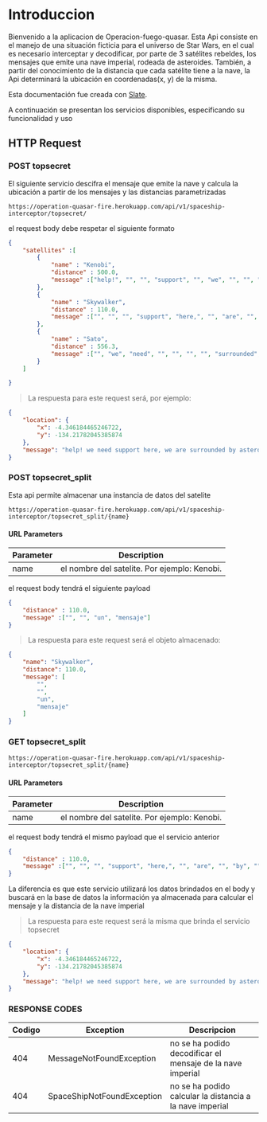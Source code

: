 # Introduccion

Bienvenido a la aplicacion de Operacion-fuego-quasar. Esta Api consiste en el manejo de una situación ficticia para el universo de Star Wars, en el cual es necesario interceptar y decodificar, por parte de 3 satélites rebeldes, los mensajes que emite una nave imperial, rodeada de asteroides. También, a partir del conocimiento de la distancia que cada satélite tiene a la nave, la Api determinará la ubicación en coordenadas(x, y) de la misma.

Esta documentación fue creada con [Slate](https://github.com/slatedocs/slate).

A continuación se presentan los servicios disponibles, especificando su funcionalidad y uso
## HTTP Request
### POST topsecret

El siguiente servicio descifra el mensaje que emite la nave y calcula la ubicación a partir de los mensajes y las distancias parametrizadas

```shell
https://operation-quasar-fire.herokuapp.com/api/v1/spaceship-interceptor/topsecret/
```
el request body debe respetar el siguiente formato

```json
{
    "satellites" :[
        {
            "name" : "Kenobi",
            "distance" : 500.0,
            "message" :["help!", "", "", "support", "", "we", "", "", "","asteroids"]
        },
        {
            "name" : "Skywalker",
            "distance" : 110.0,
            "message" :["", "", "", "support", "here,", "", "are", "", "by", ""]
        },
        {
            "name" : "Sato",
            "distance" : 556.3,
            "message" :["", "we", "need", "", "", "", "", "surrounded", "", ""]
        }
    ]

}
```


> La respuesta para este request será, por ejemplo:

```json
{
    "location": {
        "x": -4.346184465246722,
        "y": -134.21782045385874
    },
    "message": "help! we need support here, we are surrounded by asteroids"
}
```


### POST topsecret_split

Esta api permite almacenar una instancia de datos del satelite

```shell
https://operation-quasar-fire.herokuapp.com/api/v1/spaceship-interceptor/topsecret_split/{name}
```
#### URL Parameters

Parameter | Description
--------- | -----------
name | el nombre del satelite. Por ejemplo: Kenobi.

el request body tendrá el siguiente payload

```json
{
    "distance" : 110.0,
    "message" :["", "", "un", "mensaje"]
}
```


> La respuesta para este request será el objeto almacenado:

```json
{
    "name": "Skywalker",
    "distance": 110.0,
    "message": [
        "",
        "",
        "un",
        "mensaje"
    ]
}
```


### GET topsecret_split

```shell
https://operation-quasar-fire.herokuapp.com/api/v1/spaceship-interceptor/topsecret_split/{name}
```

#### URL Parameters

Parameter | Description
--------- | -----------
name | el nombre del satelite. Por ejemplo: Kenobi.

el request body tendrá el mismo payload que el servicio anterior

```json
{        
    "distance" : 110.0,
    "message" :["", "", "", "support", "here,", "", "are", "", "by", ""]
}
```

La diferencia es que este servicio utilizará los datos brindados en el body y buscará en la base de datos la información ya almacenada para calcular 
el mensaje y la distancia de la nave imperial

> La respuesta para este request será la misma que brinda el servicio topsecret

```json
{
    "location": {
        "x": -4.346184465246722,
        "y": -134.21782045385874
    },
    "message": "help! we need support here, we are surrounded by asteroids"
}
```

### RESPONSE CODES

Codigo | Exception | Descripcion
--------- | ----------- | ---------
404 | MessageNotFoundException | no se ha podido decodificar el mensaje de la nave imperial
404 | SpaceShipNotFoundException | no se ha podido calcular la distancia a la nave imperial
